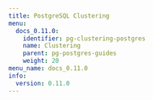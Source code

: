 ```yaml
---
title: PostgreSQL Clustering
menu:
  docs_0.11.0:
    identifier: pg-clustering-postgres
    name: Clustering
    parent: pg-postgres-guides
    weight: 20
menu_name: docs_0.11.0
info:
  version: 0.11.0
---
```


